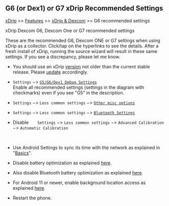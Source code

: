 ## G6 (or Dex1) or G7 xDrip Recommended Settings  
[xDrip](../README.md) >> [Features](./Features_page.md) >> [xDrip & Dexcom](./Dexcom_page.md) >> G6 recommended settings  
  
xDrip Dexcom G6, Dexcom One or G7 recommended settings  
  
These are the recommended G6, Dexcom ONE or G7 settings when using xDrip as a collector.  Click/tap on the hyperlinks to see the details.  After a fresh install of xDrip, running the source wizard will result in these same settings.  If you see a discrepancy, please let me know.  

* You should use an xDrip [version](./xDrip-Version.md) not older than the current stable release.  Please [update](./Updates.md) accordingly.   
  
* `Settings` &#8722;> [`G5/G6/Dex1 Debug Settings`](./images/g6-recommended-settings.png)  
Enable all recommended settings (settings in the diagram with checkmarks) even if you see "G5" in the description.  

* `Settings` &#8722;> `Less common settings` &#8722;> [`Other misc options`](./images/other-misc-recommended.png)    

* `Settings` &#8722;> `Less common settings` &#8722;> [`Bluetooth Settings`](./images/ble-recommended-stngs.png)  

* Disable &nbsp; &nbsp; &nbsp; `Settings` &#8722;> `Less common settings` &#8722;> `Advanced Calibration` &#8722;> `Automatic Calibration`  
  
<br/>    

* Use Android Settings to sync its time with the network as explained in "[Basics](./Dexcom-Basics.md#phone-time-accuracy)".  

* Disable battery optimization as explained [here](./BatteryOpt.md).  

* Also disable Bluetooth battery optimization as explained [here](./BluetoothBatteryOpt.md).  

* For Android 11 or newer, enable background location access as explained [here](./Location.md).  

* Restart the phone.  
